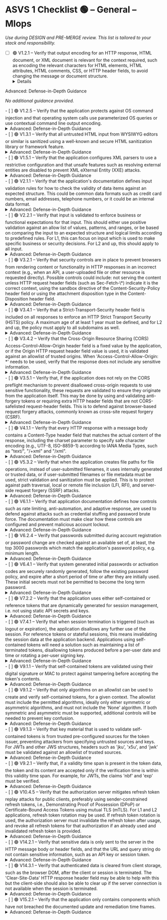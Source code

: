 # ASVS 1 Checklist 🟢 – General – Mlops

_Use during DESIGN and PRE-MERGE review. This list is tailored to your stack and responsibility._

- [ ] 🟢 V1.2.1 – Verify that output encoding for an HTTP response, HTML document, or XML document is relevant for the context required, such as encoding the relevant characters for HTML elements, HTML attributes, HTML comments, CSS, or HTTP header fields, to avoid changing the message or document structure.
  <details>
<summary>Advanced: Defense-in-Depth Guidance</summary>

_No additional guidance provided._

</details>
- [ ] 🟢 V1.2.5 – Verify that the application protects against OS command injection and that operating system calls use parameterized OS queries or use contextual command line output encoding.
  <details>
<summary>Advanced: Defense-in-Depth Guidance</summary>

_No additional guidance provided._

</details>
- [ ] 🟢 V1.3.1 – Verify that all untrusted HTML input from WYSIWYG editors or similar is sanitized using a well-known and secure HTML sanitization library or framework feature.
  <details>
<summary>Advanced: Defense-in-Depth Guidance</summary>

_No additional guidance provided._

</details>
- [ ] 🟢 V1.5.1 – Verify that the application configures XML parsers to use a restrictive configuration and that unsafe features such as resolving external entities are disabled to prevent XML eXternal Entity (XXE) attacks.
  <details>
<summary>Advanced: Defense-in-Depth Guidance</summary>

_No additional guidance provided._

</details>
- [ ] 🟢 V2.1.1 – Verify that the application's documentation defines input validation rules for how to check the validity of data items against an expected structure. This could be common data formats such as credit card numbers, email addresses, telephone numbers, or it could be an internal data format.
  <details>
<summary>Advanced: Defense-in-Depth Guidance</summary>

_No additional guidance provided._

</details>
- [ ] 🟢 V2.2.1 – Verify that input is validated to enforce business or functional expectations for that input. This should either use positive validation against an allow list of values, patterns, and ranges, or be based on comparing the input to an expected structure and logical limits according to predefined rules. For L1, this can focus on input which is used to make specific business or security decisions. For L2 and up, this should apply to all input.
  <details>
<summary>Advanced: Defense-in-Depth Guidance</summary>

_No additional guidance provided._

</details>
- [ ] 🟢 V3.2.1 – Verify that security controls are in place to prevent browsers from rendering content or functionality in HTTP responses in an incorrect context (e.g., when an API, a user-uploaded file or other resource is requested directly). Possible controls could include: not serving the content unless HTTP request header fields (such as Sec-Fetch-\*) indicate it is the correct context, using the sandbox directive of the Content-Security-Policy header field or using the attachment disposition type in the Content-Disposition header field.
  <details>
<summary>Advanced: Defense-in-Depth Guidance</summary>

_No additional guidance provided._

</details>
- [ ] 🟢 V3.4.1 – Verify that a Strict-Transport-Security header field is included on all responses to enforce an HTTP Strict Transport Security (HSTS) policy. A maximum age of at least 1 year must be defined, and for L2 and up, the policy must apply to all subdomains as well.
  <details>
<summary>Advanced: Defense-in-Depth Guidance</summary>

_No additional guidance provided._

</details>
- [ ] 🟢 V3.4.2 – Verify that the Cross-Origin Resource Sharing (CORS) Access-Control-Allow-Origin header field is a fixed value by the application, or if the Origin HTTP request header field value is used, it is validated against an allowlist of trusted origins. When 'Access-Control-Allow-Origin: *' needs to be used, verify that the response does not include any sensitive information.
  <details>
<summary>Advanced: Defense-in-Depth Guidance</summary>

_No additional guidance provided._

</details>
- [ ] 🟢 V3.5.1 – Verify that, if the application does not rely on the CORS preflight mechanism to prevent disallowed cross-origin requests to use sensitive functionality, these requests are validated to ensure they originate from the application itself. This may be done by using and validating anti-forgery tokens or requiring extra HTTP header fields that are not CORS-safelisted request-header fields. This is to defend against browser-based request forgery attacks, commonly known as cross-site request forgery (CSRF).
  <details>
<summary>Advanced: Defense-in-Depth Guidance</summary>

_No additional guidance provided._

</details>
- [ ] 🟢 V4.1.1 – Verify that every HTTP response with a message body contains a Content-Type header field that matches the actual content of the response, including the charset parameter to specify safe character encoding (e.g., UTF-8, ISO-8859-1) according to IANA Media Types, such as "text/", "/+xml" and "/xml".
  <details>
<summary>Advanced: Defense-in-Depth Guidance</summary>

_No additional guidance provided._

</details>
- [ ] 🟢 V5.3.2 – Verify that when the application creates file paths for file operations, instead of user-submitted filenames, it uses internally generated or trusted data, or if user-submitted filenames or file metadata must be used, strict validation and sanitization must be applied. This is to protect against path traversal, local or remote file inclusion (LFI, RFI), and server-side request forgery (SSRF) attacks.
  <details>
<summary>Advanced: Defense-in-Depth Guidance</summary>

_No additional guidance provided._

</details>
- [ ] 🟢 V6.1.1 – Verify that application documentation defines how controls such as rate limiting, anti-automation, and adaptive response, are used to defend against attacks such as credential stuffing and password brute force. The documentation must make clear how these controls are configured and prevent malicious account lockout.
  <details>
<summary>Advanced: Defense-in-Depth Guidance</summary>

_No additional guidance provided._

</details>
- [ ] 🟢 V6.2.4 – Verify that passwords submitted during account registration or password change are checked against an available set of, at least, the top 3000 passwords which match the application's password policy, e.g. minimum length.
  <details>
<summary>Advanced: Defense-in-Depth Guidance</summary>

_No additional guidance provided._

</details>
- [ ] 🟢 V6.4.1 – Verify that system generated initial passwords or activation codes are securely randomly generated, follow the existing password policy, and expire after a short period of time or after they are initially used. These initial secrets must not be permitted to become the long term password.
  <details>
<summary>Advanced: Defense-in-Depth Guidance</summary>

_No additional guidance provided._

</details>
- [ ] 🟢 V7.2.2 – Verify that the application uses either self-contained or reference tokens that are dynamically generated for session management, i.e. not using static API secrets and keys.
  <details>
<summary>Advanced: Defense-in-Depth Guidance</summary>

_No additional guidance provided._

</details>
- [ ] 🟢 V7.4.1 – Verify that when session termination is triggered (such as logout or expiration), the application disallows any further use of the session. For reference tokens or stateful sessions, this means invalidating the session data at the application backend. Applications using self-contained tokens will need a solution such as maintaining a list of terminated tokens, disallowing tokens produced before a per-user date and time or rotating a per-user signing key.
  <details>
<summary>Advanced: Defense-in-Depth Guidance</summary>

_No additional guidance provided._

</details>
- [ ] 🟢 V9.1.1 – Verify that self-contained tokens are validated using their digital signature or MAC to protect against tampering before accepting the token's contents.
  <details>
<summary>Advanced: Defense-in-Depth Guidance</summary>

_No additional guidance provided._

</details>
- [ ] 🟢 V9.1.2 – Verify that only algorithms on an allowlist can be used to create and verify self-contained tokens, for a given context. The allowlist must include the permitted algorithms, ideally only either symmetric or asymmetric algorithms, and must not include the 'None' algorithm. If both symmetric and asymmetric must be supported, additional controls will be needed to prevent key confusion.
  <details>
<summary>Advanced: Defense-in-Depth Guidance</summary>

_No additional guidance provided._

</details>
- [ ] 🟢 V9.1.3 – Verify that key material that is used to validate self-contained tokens is from trusted pre-configured sources for the token issuer, preventing attackers from specifying untrusted sources and keys. For JWTs and other JWS structures, headers such as 'jku', 'x5u', and 'jwk' must be validated against an allowlist of trusted sources.
  <details>
<summary>Advanced: Defense-in-Depth Guidance</summary>

_No additional guidance provided._

</details>
- [ ] 🟢 V9.2.1 – Verify that, if a validity time span is present in the token data, the token and its content are accepted only if the verification time is within this validity time span. For example, for JWTs, the claims 'nbf' and 'exp' must be verified.
  <details>
<summary>Advanced: Defense-in-Depth Guidance</summary>

_No additional guidance provided._

</details>
- [ ] 🟢 V10.4.5 – Verify that the authorization server mitigates refresh token replay attacks for public clients, preferably using sender-constrained refresh tokens, i.e., Demonstrating Proof of Possession (DPoP) or Certificate-Bound Access Tokens using mutual TLS (mTLS). For L1 and L2 applications, refresh token rotation may be used. If refresh token rotation is used, the authorization server must invalidate the refresh token after usage, and revoke all refresh tokens for that authorization if an already used and invalidated refresh token is provided.
  <details>
<summary>Advanced: Defense-in-Depth Guidance</summary>

_No additional guidance provided._

</details>
- [ ] 🟢 V14.2.1 – Verify that sensitive data is only sent to the server in the HTTP message body or header fields, and that the URL and query string do not contain sensitive information, such as an API key or session token.
  <details>
<summary>Advanced: Defense-in-Depth Guidance</summary>

_No additional guidance provided._

</details>
- [ ] 🟢 V14.3.1 – Verify that authenticated data is cleared from client storage, such as the browser DOM, after the client or session is terminated. The 'Clear-Site-Data' HTTP response header field may be able to help with this but the client-side should also be able to clear up if the server connection is not available when the session is terminated.
  <details>
<summary>Advanced: Defense-in-Depth Guidance</summary>

_No additional guidance provided._

</details>
- [ ] 🟢 V15.2.1 – Verify that the application only contains components which have not breached the documented update and remediation time frames.
  <details>
<summary>Advanced: Defense-in-Depth Guidance</summary>

_No additional guidance provided._

</details>
